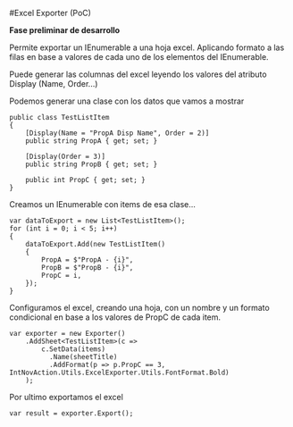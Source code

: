 #Excel Exporter (PoC)

**Fase preliminar de desarrollo**

Permite exportar un IEnumerable a una hoja excel. Aplicando formato a las filas en base a valores de cada uno de los elementos del IEnumerable.

Puede generar las columnas del excel leyendo los valores del atributo Display (Name, Order...)

Podemos generar una clase con los datos que vamos a mostrar

    public class TestListItem
    {
        [Display(Name = "PropA Disp Name", Order = 2)]
        public string PropA { get; set; }

        [Display(Order = 3)]
        public string PropB { get; set; }

        public int PropC { get; set; }
    }

Creamos un IEnumerable con items de esa clase...

    var dataToExport = new List<TestListItem>();
    for (int i = 0; i < 5; i++)
    {
        dataToExport.Add(new TestListItem()
        {
            PropA = $"PropA - {i}",
            PropB = $"PropB - {i}",
            PropC = i,
        });
    }

Configuramos el excel, creando una hoja, con un nombre y un formato condicional en base a los valores de PropC de cada item.

    var exporter = new Exporter()
		.AddSheet<TestListItem>(c =>
			c.SetData(items)
			  .Name(sheetTitle)
			  .AddFormat(p => p.PropC == 3, IntNovAction.Utils.ExcelExporter.Utils.FontFormat.Bold)                                   
		);

Por ultimo exportamos el excel

    var result = exporter.Export();